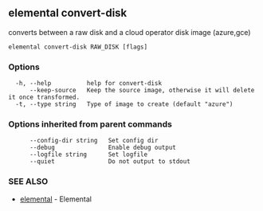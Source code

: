 ## elemental convert-disk

converts between a raw disk and a cloud operator disk image (azure,gce)

```
elemental convert-disk RAW_DISK [flags]
```

### Options

```
  -h, --help          help for convert-disk
      --keep-source   Keep the source image, otherwise it will delete it once transformed.
  -t, --type string   Type of image to create (default "azure")
```

### Options inherited from parent commands

```
      --config-dir string   Set config dir
      --debug               Enable debug output
      --logfile string      Set logfile
      --quiet               Do not output to stdout
```

### SEE ALSO

* [elemental](elemental.md)	 - Elemental

